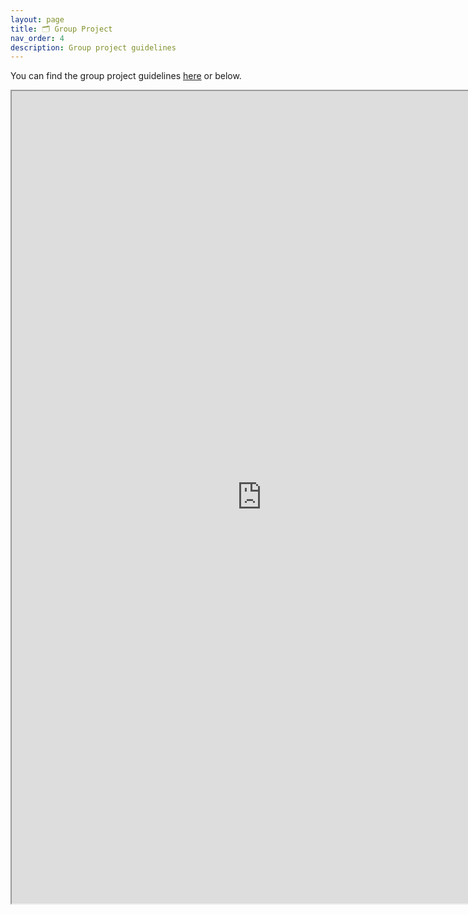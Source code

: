 ```yaml
---
layout: page
title: 🗂️ Group Project
nav_order: 4
description: Group project guidelines
---
```

You can find the group project guidelines [here](https://docs.google.com/document/d/1_XTt63Naja7KX1PgO1hTmec33bWs_3SHLDK0Y0sz3ps/edit?usp=sharing) or below.

<iframe src="https://docs.google.com/document/d/e/2PACX-1vQUy0AM630UmPp8FYwfoeYZ76az3w490E6tAE7faOcg_EhmIGvcIDvumfG-ok9w1wWbs6HvuGOSHwxy/pub?embedded=true" width="800" height="1300" allow="autoplay"></iframe>
